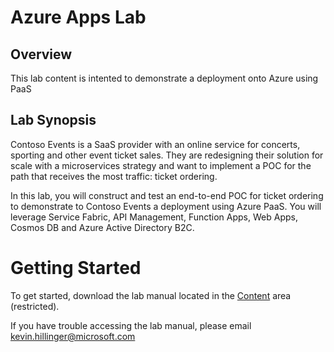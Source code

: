 # Azure Apps Lab

## Overview

This lab content is intented to demonstrate a deployment onto Azure using PaaS

## Lab Synopsis

Contoso Events is a SaaS provider with an online service for concerts, sporting and other event ticket sales. They are redesigning their solution for scale with a microservices strategy and want to implement a POC for the path that receives the most traffic: ticket ordering.

In this lab, you will construct and test an end-to-end POC for ticket ordering to demonstrate to Contoso Events a deployment using Azure PaaS. You will leverage Service Fabric, API Management, Function Apps, Web Apps, Cosmos DB and Azure Active Directory B2C. 

# Getting Started

To get started, download the lab manual located in the [Content](https://microsoft-my.sharepoint.com/:f:/p/kehilli/Eg-rrv26QYlBvFIbQTjy7LgB-6c1JX7VYwLPv-kJQWH5vg) area (restricted).

If you have trouble accessing the lab manual, please email [kevin.hillinger@microsoft.com](mailto:kevin.hillinger@microsoft.com)

